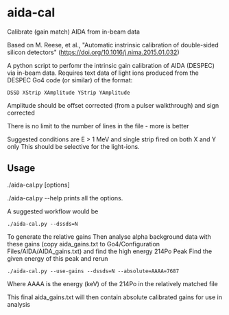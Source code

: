# aida-cal
Calibrate (gain match) AIDA from in-beam data

Based on M. Reese, et al., "Automatic instrinsic calibration of double-sided silicon detectors"
(https://doi.org/10.1016/j.nima.2015.01.032)

A python script to perfomr the intrinsic gain calibration of AIDA (DESPEC) via in-beam data.
Requires text data of light ions produced from the DESPEC Go4 code (or similar) of the format:

```
DSSD XStrip XAmplitude YStrip YAmplitude
```

Amplitude should be offset corrected (from a pulser walkthrough) and sign corrected 

There is no limit to the number of lines in the file - more is better

Suggested conditions are E > 1 MeV and single strip fired on both X and Y only
This should be selective for the light-ions.

## Usage
./aida-cal.py [options]

./aida-cal.py --help prints all the options.

A suggested workflow would be

```
./aida-cal.py --dssds=N
``` 

To generate the relative gains
Then analyse alpha background data with these gains (copy aida_gains.txt to
Go4/Configuration Files/AIDA/AIDA_gains.txt) and find the high energy 214Po Peak
Find the given energy of this peak and rerun

```
./aida-cal.py --use-gains --dssds=N --absolute=AAAA=7687
```

Where AAAA is the energy (keV) of the 214Po in the relatively matched file

This final aida_gains.txt will then contain absolute calibrated gains
for use in analysis


